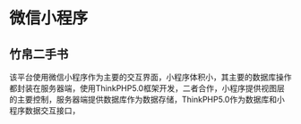 # 微信小程序


## 竹帛二手书

该平台使用微信小程序作为主要的交互界面，小程序体积小，其主要的数据库操作都封装在服务器端，使用ThinkPHP5.0框架开发，二者合作，小程序提供视图层的主要控制，服务器端提供数据库作为数据存储，ThinkPHP5.0作为数据库和小程序数据交互接口，


